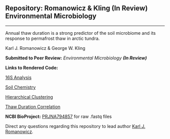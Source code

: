 ## Repository: Romanowicz & Kling (In Review) Environmental Microbiology
____________________________________________________________

Annual thaw duration is a strong predictor of the soil microbiome and its response to permafrost thaw in arctic tundra. 

Karl J. Romanowicz & George W. Kling

**Submitted to Peer Review:** *Environmental Microbiology* ***(In Review)***

**Links to Rendered Code:** 

[16S Analysis](https://rpubs.com/kjromano/EnvMicro22_16S_Analysis)

[Soil Chemistry](https://rpubs.com/kjromano/EnvMicro22_SOIL_Analysis)

[Hierarchical Clustering](https://rpubs.com/kjromano/EnvMicro22_CLUSTER_Analysis)

[Thaw Duration Correlation](https://rpubs.com/kjromano/EnvMicro22_CORR_Analysis)

**NCBI BioProject:** [PRJNA794857](https://www.ncbi.nlm.nih.gov/bioproject/?term=PRJNA794857) for raw .fastq files

Direct any questions regarding this repository to lead author [Karl J. Romanowicz](mailto:kjromano@umich.edu).
